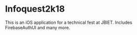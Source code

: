 # Infoquest2k18
This is an iOS application for a technical fest at JBIET. Includes FirebaseAuthUI and many more.
